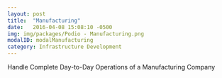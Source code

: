 ```yaml
---
layout: post
title:  "Manufacturing"
date:   2016-04-08 15:08:10 -0500
img: img/packages/Podio - Manufacturing.png
modalID: modalManufacturing
category: Infrastructure Development
---
```

Handle Complete Day-to-Day Operations of a Manufacturing Company
<form action="" method="POST">
  <script
    src="https://checkout.stripe.com/checkout.js" class="stripe-button"
    data-key="pk_live_eoqffBa4Ls4GxY7Rk6PbwrwJ"
    data-amount="200000"
    data-name="Podio - Manufacturing"
    data-description="Handle Complete Day-to-Day Operations of a Manufacturing Company"
    data-image="https://s3.amazonaws.com/levlup.co/128x128.png"
    data-locale="auto">
  </script>
</form>